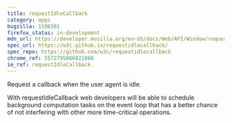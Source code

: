 ```yaml
---
title: requestIdleCallback
category: apps
bugzilla: 1198381
firefox_status: in-development
mdn_url: https://developer.mozilla.org/en-US/docs/Web/API/Window/requestIdleCallback
spec_url: https://w3c.github.io/requestidlecallback/
spec_repo: https://github.com/w3c/requestidlecallback
chrome_ref: 5572795866021888
ie_ref: requestIdleCallback
---
```


Request a callback when the user agent is idle.

With requestIdleCallback web developers will be able to schedule background computation tasks on the event loop that has a better chance of not interfering with other more time-critical operations.
